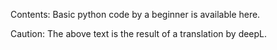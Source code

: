 Contents:
Basic python code by a beginner 
is available here.

Caution:
The above text is the result 
of a translation by deepL.
